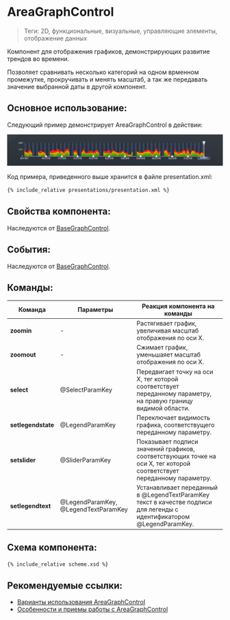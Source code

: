 # AreaGraphControl
> Теги: 2D, функциональные, визуальные, управляющие элементы, отображение данных

Компонент для отображения графиков, демонстрирующих развитие трендов во времени.

Позволяет сравнивать несколько категорий на одном врменном промежутке, прокручивать и менять масштаб, а так же передавать значение выбранной даты в другой компонент. 

## Основное использование:

Следующий пример демонстрирует AreaGraphControl в действии:

![AreaGraphControl](screenshots/presentation.png)

Код примера, приведенного выше хранится в файле presentation.xml: 

```xml
{% include_relative presentations/presentation.xml %}
```

## Свойства компонента:

Наследуются от [BaseGraphControl](../BaseGraphControl/README.md).



## События:

Наследуются от [BaseGraphControl](../BaseGraphControl/README.md).

## Команды:

| **Команда**        | **Параметры**                        | **Реакция компонента на команды**        |
| ------------------ | ------------------------------------ | ---------------------------------------- |
| **zoomin**         | -                                    | Растягивает график, увеличивая масштаб отображения по оси X. |
| **zoomout**        | -                                    | Сжимает график, уменьшаяет масштаб отображения по оси X. |
| **select**         | @SelectParamKey                      | Передвигает точку на оси X, тег которой соответствует переданному параметру, на правую границу видимой области. |
| **setlegendstate** | @LegendParamKey                      | Переключает видимость графика, соответствущего переданному параметру. |
| **setslider**      | @SliderParamKey                      | Показывает подписи значений графиков, соответствующих точке на оси X, тег которой соответствует переданному параметру. |
| **setlegendtext**  | @LegendParamKey, @LegendTextParamKey | Устанавливает переданный в @LegendTextParamKey текст в качестве подписи для легенды с идентификатором @LegendParamKey. |

## Схема компонента:

```xml
{% include_relative scheme.xsd %}
```

## Рекомендуемые ссылки:

* [Варианты использования AreaGraphControl](presentations.md)
* [Особенности и приемы работы с AreaGraphControl](hints.md)


